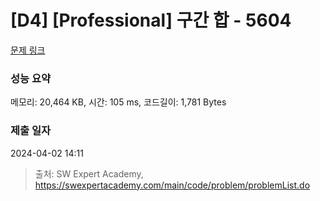 # [D4] [Professional] 구간 합 - 5604 

[문제 링크](https://swexpertacademy.com/main/code/problem/problemDetail.do?contestProbId=AWXGGNB6cnEDFAUo) 

### 성능 요약

메모리: 20,464 KB, 시간: 105 ms, 코드길이: 1,781 Bytes

### 제출 일자

2024-04-02 14:11



> 출처: SW Expert Academy, https://swexpertacademy.com/main/code/problem/problemList.do